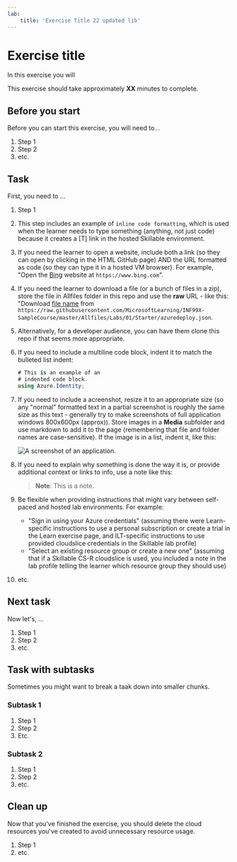 ```yaml
---
lab:
    title: 'Exercise Title 22 updated lib'
---
```

<!--
Edit the metadata above to manage the list of exercises in the home page of the GitHub site that gets generated.
You can delete the module and edit index.md in the root of the repo to customize the display so that only the exercises are listed
To enable GitHub page publishing, edit the Page settings for the repo and publish from the main branch
-->

# Exercise title <!-- match title in metadata above (and Learn Exercise unit and ILT slide)-->

In this exercise you will <!-- provide a description of what they'll do and why it;s important -->

This exercise should take approximately **XX** minutes to complete. <!-- update with estimated duration -->

## Before you start

<!--
Add steps to get the learner to the starting point" for the exercise. This might be cloning the repo and running a script or performing some manual steps.

Only include this section if its necessary to do some pre-exercise setup AND the same setup steps are required for self-paced (on Learn) and managed (in hosted ILT lab profiles) scenarios. Otherwise delete this section.
If self-paced /ILT-specific setup steps are required, include them in the Learn "Exercise" unit from where they open this exercise and in the Skillable lab profile instructions before this markdown file is imported.

Do not include requirements for getting an Azure (or other) subscription (write the exercise on the assumption the learner has a functioning lab environment - this section is only for exercise-specific steps to get to a starting point)

If there are complex setup steps that apply to ALL of the exercises in the repo (for example, installing and configuring client-side tools), create a separate 00-setup.md file with instructions.
 -->

Before you can start this exercise, you will need to...

1. Step 1
1. Step 2
1. etc.

## Task <!-- Change to an appropriate task title with an imperative verb phrase (e.g. "Do something") -->

First, you need to ...

1. Step 1
1. This step includes an example of `inline code formatting`, which is used when the learner needs to type something (anything, not just code) because it creates a [T] link in the hosted Skillable environment.
1. If you need the learner to open a website, include both a link (so they can open by clicking in the HTML GitHub page) AND the URL formatted as code (so they can type it in a hosted VM browser). For example, "Open the [Bing](https://www.bing.com) website at `https://www.bing.com`".
1. If you need the learner to download a file (or a bunch of files in a zip), store the file in Allfiles folder in this repo and use the **raw** URL - like this: "Download [file name](https://raw.githubusercontent.com/MicrosoftLearning/INF99X-SampleCourse/master/Allfiles/Labs/01/Starter/azuredeploy.json) from `https://raw.githubusercontent.com/MicrosoftLearning/INF99X-SampleCourse/master/Allfiles/Labs/01/Starter/azuredeploy.json`.
1. Alternatively, for a developer audience, you can have them clone this repo if that seems more appropriate.
1. If you need to include a multiline code block, indent it to match the bulleted list indent:

    ```csharp
    # This is an example of an
    # indented code block.
    using Azure.Identity;
    ```

1. If you need to include a acreenshot, resize it to an appropriate size (so any "normal" formatted text in a partial screenshot is roughly the same size as this text - generally try to make screenshots of full application windows 800x600px (approx)). Store images in a **Media** subfolder and use markdown to add it to the page (remembering that file and folder names are case-sensitive). If the image is in a list, indent it, like this:

    ![A screenshot of an application.](./Media/edge-copilot.png) 

1. If you need to explain why something is done the way it is, or provide additional context or links to info, use a note like this:

    > **Note**: This is a note.

1. Be flexible when providing instructions that might vary between self-paced and hosted lab environments. For example:
    - "Sign in using your Azure credentials" (assuming there were Learn-specific instructions to use a personal subscription or create a trial in the Learn exercise page, and ILT-specific instructions to use provided cloudslice credentials in the Skillable lab profile)
    - "Select an existing resource group or create a new one" (assuming that if a Skillable CS-R cloudslice is used, you included a note in the lab profile telling the learner which resource group they should use)
    <!-- The key point is that this markdown file should be environment-agnostic - you need to provide explicit details of things that can vary OUTSIDE of this file (in the Learn exercise page or the Skillable lab profile instructions) -->
1. etc.

## Next task

Now let's, ...

1. Step 1
1. Step 2
1. etc.

## Task with subtasks

Sometimes you might want to break a taak down into smaller chunks.

### Subtask 1

1. Step 1
1. Step 2
1. Etc.

### Subtask 2

1. Step 1
1. Step 2
1. etc.

## Clean up

<!-- Good practice - especially as self-paced learners will be using their own subscriptions -->
<!-- Delete this section if it is not needed -->

Now that you've finished the exercise, you should delete the cloud resources you've created to avoid unnecessary resource usage.

1. Step 1
2. etc.
